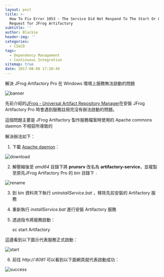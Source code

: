 ```yaml
---
layout: post
title: >-
  How To Fix Error 1053 - The Service Did Not Respond To The Start Or Control
  Request for JFrog Artifactory
subtitle: ''
author: Blackie
header-img: ''
categories:
  - CI&CD
tags:
  - Dependency Management
  - Continuous Integration
sitemap: true
date: 2017-08-08 17:20:49
---
```


解決 JFrog Artifactory Pro 在 Windows 環境上服務無法啟動的問題
<!-- More -->

![banner](banner.png)

先前介紹的[JFrog - Universal Artifact Repository Manager](http://blackie1019.github.io/2017/08/07/JFrog-Universal-Artifact-Repository-Manager/)在安裝 JFrog Artifactory Pro 時會遇到服務註冊完沒有辦法啟動的問題。

這個問題主要是 JFrog Artifactory 製作服務檔案時使用的 Apache commons daemon 不相容所導致的

解決辦法如下：

1. 下載 [Apache daemon](http://www.apache.org/dist/commons/daemon/binaries/windows/)：

  ![download](download.png)

2. 解壓縮後至 *amd64* 目錄下將 **prunsrv** 改名為 **artifactory-service**，並複製至原先JFrog Artifactory Pro 的 *bin* 目錄下﹕

  ![rename](rename.png)

3. 到 bin 資料夾下執行 *uninstallService.bat* ，移除先前安裝的 Artifactory 服務

4. 重新執行 *installService.bat* 進行安裝 Artifactory 服務

5. 透過指令將服務啟動：

      sc start Artifactory

  這邊看到以下圖示代表服務正式啟動：

  ![start](start.png)

6. 前往 *http://<ip>:8081* 可以看到以下面網頁就代表啟動成功：

  ![success](success.png)